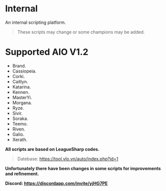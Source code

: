 # Internal
An internal scripting platform.

> These scripts may change or some champions may be added.

# Supported AIO V1.2
  * Brand.
  * Cassiopeia.
  * Corki.
  * Caitlyn.
  * Katarina.
  * Kennen.
  * MasterYi.
  * Morgana.
  * Ryze.
  * Sivir.
  * Soraka.
  * Teemo.
  * Riven.
  * Galio.
  * Xerath.

**All scripts are based on LeagueSharp codes.**
> Datebase: https://tool.vlo.vn/auto/index.php?id=1

**Unfortunately there have been changes in some scripts for improvements and refinement.**

**Discord: https://discordapp.com/invite/yjHG7PE**
